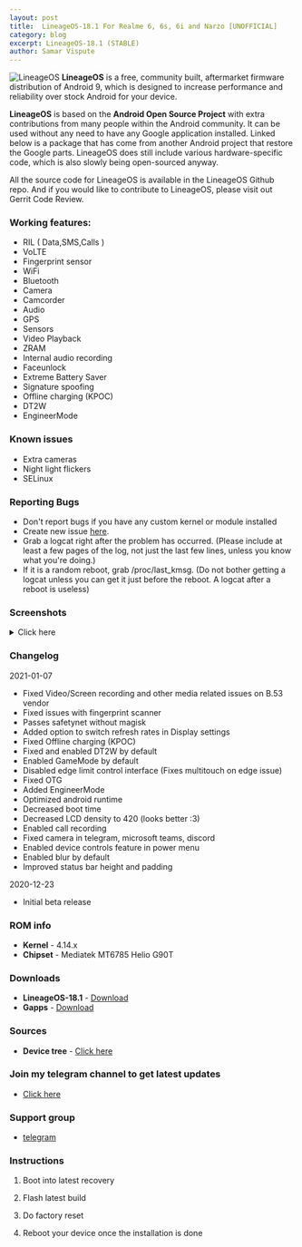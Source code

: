 ```yaml
---
layout: post
title:  LineageOS-18.1 For Realme 6, 6s, 6i and Narzo [UNOFFICIAL]
category: blog
excerpt: LineageOS-18.1 (STABLE)
author: Samar Vispute
---
```


![LineageOS](http://samarv-121.github.io/images/lineageos.png)
**LineageOS** is a free, community built, aftermarket firmware distribution of Android 9, which is designed to increase performance and reliability over stock Android for your device.

**LineageOS** is based on the **Android Open Source Project** with extra contributions from many people within the Android community. It can be used without any need to have any Google application installed. Linked below is a package that has come from another Android project that restore the Google parts. LineageOS does still include various hardware-specific code, which is also slowly being open-sourced anyway.

All the source code for LineageOS is available in the LineageOS Github repo. And if you would like to contribute to LineageOS, please visit out Gerrit Code Review.

### Working features:
* RIL ( Data,SMS,Calls )
* VoLTE
* Fingerprint sensor
* WiFi
* Bluetooth
* Camera
* Camcorder
* Audio
* GPS
* Sensors
* Video Playback
* ZRAM
* Internal audio recording
* Faceunlock
* Extreme Battery Saver
* Signature spoofing
* Offline charging (KPOC)
* DT2W
* EngineerMode
 
### Known issues
* Extra cameras
* Night light flickers
* SELinux

### Reporting Bugs
* Don't report bugs if you have any custom kernel or module installed
* Create new issue [here](https://github.com/SamarV-121/android_device_realme_RMX2001/issues).
* Grab a logcat right after the problem has occurred. (Please include at least a few pages of the log, not just the last few lines, unless you know what you're doing.)
* If it is a random reboot, grab /proc/last_kmsg. (Do not bother getting a logcat unless you can get it just before the reboot. A logcat after a reboot is useless)

### Screenshots
<details>
<summary>Click here</summary>
<img src="https://i.imgur.com/oKXB7x3.png">
<img src="https://i.imgur.com/3GQqPsS.png">
<img src="https://i.imgur.com/KEbcvCt.png">
<img src="https://i.imgur.com/TqOWqar.png">
</details>

### Changelog
2021-01-07
* Fixed Video/Screen recording and other media related issues on B.53 vendor
* Fixed issues with fingerprint scanner
* Passes safetynet without magisk
* Added option to switch refresh rates in Display settings
* Fixed Offline charging (KPOC)
* Fixed and enabled DT2W by default
* Enabled GameMode by default
* Disabled edge limit control interface (Fixes multitouch on edge issue)
* Fixed OTG
* Added EngineerMode
* Optimized android runtime
* Decreased boot time
* Decreased LCD density to 420 (looks better :3)
* Enabled call recording
* Fixed camera in telegram, microsoft teams, discord
* Enabled device controls feature in power menu
* Enabled blur by default
* Improved status bar height and padding

2020-12-23
* Initial beta release

### ROM info
* **Kernel** - 4.14.x
* **Chipset** - Mediatek MT6785 Helio G90T

### Downloads
* **LineageOS-18.1** - [Download](https://github.com/SamarV-121/releases/releases/download/20210107_092906/lineage-18.1-20210107_084326-UNOFFICIAL-e5d8068-RMX2001.zip)
* **Gapps** - [Download](https://sourceforge.net/projects/nikgapps/files/Releases/NikGapps-R)

### Sources
* **Device tree** -  [Click here](https://github.com/SamarV-121/android_device_realme_RMX2001)

### Join my telegram channel to get latest updates
* [Click here](https://t.me/SamarV121_projects)

### Support group
* [telegram](https://t.me/Realme6Series)

### Instructions
1) Boot into latest recovery

2) Flash latest build

3) Do factory reset

4) Reboot your device once the installation is done
